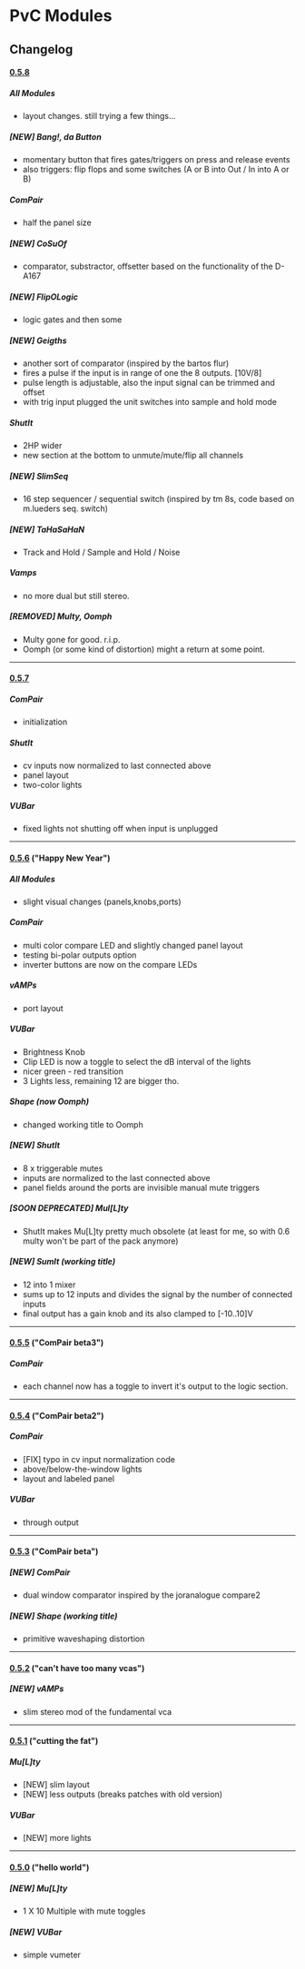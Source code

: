 # PvC Modules

##  Changelog

#### [0.5.8](https://github.com/phdsg/PvC/tree/0.5.8)
##### All Modules
  - layout changes. still trying a few things...  

##### [NEW] Bang!, da Button
  - momentary button that fires gates/triggers on press and release events  
  - also triggers: flip flops and some switches (A or B into Out / In into A or B)  

##### ComPair
  - half the panel size  

##### [NEW] CoSuOf
  - comparator, substractor, offsetter based on the functionality of the D-A167  

##### [NEW] FlipOLogic
  - logic gates and then some  

##### [NEW] Geigths
  - another sort of comparator (inspired by the bartos flur)
  - fires a pulse if the input is in range of one the 8 outputs. [10V/8]
  - pulse length is adjustable, also the input signal can be trimmed and offset  
  - with trig input plugged the unit switches into sample and hold mode  

##### ShutIt
  - 2HP wider  
  - new section at the bottom to unmute/mute/flip all channels

##### [NEW] SlimSeq
  - 16 step sequencer / sequential switch (inspired by tm 8s, code based on m.lueders seq. switch)  
  
##### [NEW] TaHaSaHaN
  - Track and Hold / Sample and Hold / Noise  

##### Vamps
  - no more dual but still stereo.  

##### [REMOVED] Multy, Oomph
  - Multy gone for good. r.i.p.  
  - Oomph (or some kind of distortion) might a return at some point.  

***

#### [0.5.7](https://github.com/phdsg/PvC/tree/0.5.7)
##### ComPair
  - initialization  
  
##### ShutIt
  - cv inputs now normalized to last connected above  
  - panel layout  
  - two-color lights
  
##### VUBar
  - fixed lights not shutting off when input is unplugged  
  
***

#### [0.5.6](https://github.com/phdsg/PvC/tree/0.5.6) ("Happy New Year")
##### All Modules
 - slight visual changes (panels,knobs,ports)
    
##### ComPair
 - multi color compare LED and slightly changed panel layout
 - testing bi-polar outputs option
 - inverter buttons are now on the compare LEDs
 
##### vAMPs
 - port layout

##### VUBar
 - Brightness Knob
 - Clip LED is now a toggle to select the dB interval of the lights
 - nicer green - red transition
 - 3 Lights less, remaining 12 are bigger tho.

##### Shape (now Oomph)
 - changed working title to Oomph

##### [NEW] ShutIt
 - 8 x triggerable mutes
 - inputs are normalized to the last connected above
 - panel fields around the ports are invisible manual mute triggers
  
##### [SOON DEPRECATED] Mul\[L\]ty
 - ShutIt makes Mu[L]ty pretty much obsolete (at least for me, so with 0.6 multy won't be part of the pack anymore)

##### [NEW] SumIt (working title)
 - 12 into 1 mixer
 - sums up to 12 inputs and divides the signal by the number of connected inputs
 - final output has a gain knob and its also clamped to [-10..10]V

***

#### [0.5.5](https://github.com/phdsg/PvC/tree/0.5.5) ("ComPair beta3")
##### ComPair
 - each channel now has a toggle to invert it's output to the logic section.

***

#### [0.5.4](https://github.com/phdsg/PvC/tree/0.5.4) ("ComPair beta2")
##### ComPair
 - [FIX] typo in cv input normalization code
 - above/below-the-window lights
 - layout and labeled panel

##### VUBar
 - through output

***

#### [0.5.3](https://github.com/phdsg/PvC/tree/0.5.3) ("ComPair beta")
##### [NEW] ComPair
 - dual window comparator inspired by the joranalogue compare2

##### [NEW] Shape (working title)
 - primitive waveshaping distortion

***

#### [0.5.2](https://github.com/phdsg/PvC/tree/0.5.2) ("can't have too many vcas")
##### [NEW] vAMPs
 - slim stereo mod of the fundamental vca

***

#### [0.5.1](https://github.com/phdsg/PvC/tree/0.5.1) ("cutting the fat")
##### Mu\[L\]ty
 - [NEW] slim layout
 - [NEW] less outputs (breaks patches with old version)

##### VUBar
 - [NEW] more lights

***

#### [0.5.0](https://github.com/phdsg/PvC/tree/0.5.0) ("hello world")
##### [NEW] Mu\[L\]ty
 - 1 X 10 Multiple with mute toggles

##### [NEW] VUBar 
 - simple vumeter
